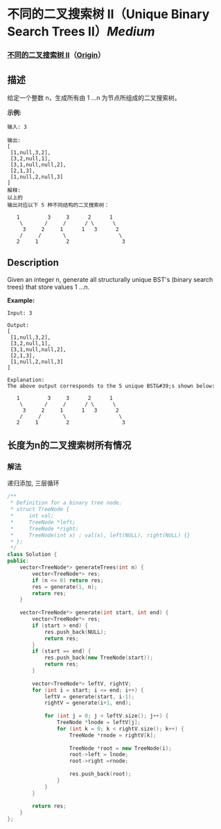 # 不同的二叉搜索树 II（Unique Binary Search Trees II）*Medium*
### [不同的二叉搜索树 II](https://leetcode-cn.com/problems/unique-binary-search-trees-ii)（[Origin](https://leetcode.com/problems/unique-binary-search-trees-ii)）
## 描述
给定一个整数 n，生成所有由 1 ...n 为节点所组成的二叉搜索树。

**示例:**
```
输入: 3

输出:
[
 [1,null,3,2],
 [3,2,null,1],
 [3,1,null,null,2],
 [2,1,3],
 [1,null,2,null,3]
]
解释:
以上的
输出对应以下 5 种不同结构的二叉搜索树：

   1         3     3      2      1
    \       /     /      / \      \
     3     2     1      1   3      2
    /     /       \                 \
   2     1         2                 3
```

## Description
Given an integer n, generate all structurally unique BST&#39;s (binary search trees) that store values 1 ...n.

**Example:**
```
Input: 3

Output:
[
 [1,null,3,2],
 [3,2,null,1],
 [3,1,null,null,2],
 [2,1,3],
 [1,null,2,null,3]
]

Explanation:
The above output corresponds to the 5 unique BST&#39;s shown below:

   1         3     3      2      1
    \       /     /      / \      \
     3     2     1      1   3      2
    /     /       \                 \
   2     1         2                 3
```


## 长度为n的二叉搜索树所有情况
### 解法
递归添加, 三层循环
```c++
/**
 * Definition for a binary tree node.
 * struct TreeNode {
 *     int val;
 *     TreeNode *left;
 *     TreeNode *right;
 *     TreeNode(int x) : val(x), left(NULL), right(NULL) {}
 * };
 */
class Solution {
public:
    vector<TreeNode*> generateTrees(int n) {
        vector<TreeNode*> res;
        if (n <= 0) return res;
        res = generate(1, n);
        return res;
    }
    
    vector<TreeNode*> generate(int start, int end) {
        vector<TreeNode*> res;
        if (start > end) {
            res.push_back(NULL);
            return res;
        }
        if (start == end) {
            res.push_back(new TreeNode(start));
            return res;
        }
        
        vector<TreeNode*> leftV, rightV;
        for (int i = start; i <= end; i++) {
            leftV = generate(start, i-1);
            rightV = generate(i+1, end);
            
            for (int j = 0; j < leftV.size(); j++) {
                TreeNode *lnode = leftV[j];
                for (int k = 0; k < rightV.size(); k++) {
                    TreeNode *rnode = rightV[k];
                    
                    TreeNode *root = new TreeNode(i);
                    root->left = lnode;
                    root->right =rnode;
                    
                    res.push_back(root);
                }
            }
        }
        
        return res;
    }
};
```
